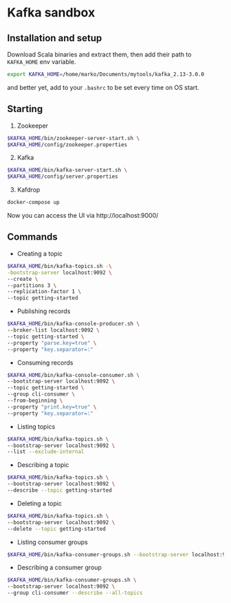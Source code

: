 # Kafka sandbox

## Installation and setup

Download Scala binaries and extract them, then add their path to `KAFKA_HOME` env variable.
```bash
export KAFKA_HOME=/home/marko/Documents/mytools/kafka_2.13-3.0.0
```
and better yet, add to your `.bashrc` to be set every time on OS start.

## Starting

1. Zookeeper
```bash
$KAFKA_HOME/bin/zookeeper-server-start.sh \
$KAFKA_HOME/config/zookeeper.properties
```
2. Kafka
```bash
$KAFKA_HOME/bin/kafka-server-start.sh \
$KAFKA_HOME/config/server.properties 
```
3. Kafdrop
```bash
docker-compose up 
```
Now you can access the UI via http://localhost:9000/

## Commands

- Creating a topic
```bash
$KAFKA_HOME/bin/kafka-topics.sh -\
-bootstrap-server localhost:9092 \
--create \
--partitions 3 \
--replication-factor 1 \
--topic getting-started
```
- Publishing records
```bash
$KAFKA_HOME/bin/kafka-console-producer.sh \
--broker-list localhost:9092 \
--topic getting-started \
--property "parse.key=true" \
--property "key.separator=:"
```
- Consuming records
```bash
$KAFKA_HOME/bin/kafka-console-consumer.sh \
--bootstrap-server localhost:9092 \
--topic getting-started \
--group cli-consumer \
--from-beginning \
--property "print.key=true" \
--property "key.separator=:" 
```
- Listing topics
```bash
$KAFKA_HOME/bin/kafka-topics.sh \
--bootstrap-server localhost:9092 \
--list --exclude-internal
```
- Describing a topic
```bash
$KAFKA_HOME/bin/kafka-topics.sh \
--bootstrap-server localhost:9092 \
--describe --topic getting-started
```
- Deleting a topic
```bash
$KAFKA_HOME/bin/kafka-topics.sh \
--bootstrap-server localhost:9092 \
--delete --topic getting-started
```
- Listing consumer groups
```bash
$KAFKA_HOME/bin/kafka-consumer-groups.sh --bootstrap-server localhost:9092 --list
```
- Describing a consumer group
```bash
$KAFKA_HOME/bin/kafka-consumer-groups.sh \
--bootstrap-server localhost:9092 \
--group cli-consumer --describe --all-topics
```
